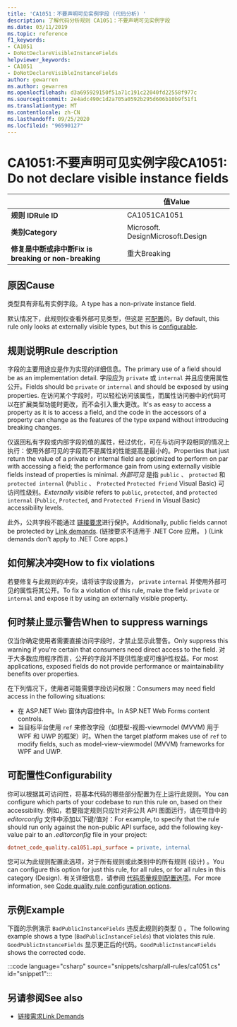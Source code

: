 ```yaml
---
title: 'CA1051：不要声明可见实例字段 (代码分析) '
description: 了解代码分析规则 CA1051：不要声明可见实例字段
ms.date: 03/11/2019
ms.topic: reference
f1_keywords:
- CA1051
- DoNotDeclareVisibleInstanceFields
helpviewer_keywords:
- CA1051
- DoNotDeclareVisibleInstanceFields
author: gewarren
ms.author: gewarren
ms.openlocfilehash: d3a695929150f51a71c191c22040fd22558f977c
ms.sourcegitcommit: 2e4adc490c1d2a705a0592b295d606b10b9f51f1
ms.translationtype: MT
ms.contentlocale: zh-CN
ms.lasthandoff: 09/25/2020
ms.locfileid: "96590127"
---
```

# <a name="ca1051-do-not-declare-visible-instance-fields"></a><span data-ttu-id="21088-103">CA1051:不要声明可见实例字段</span><span class="sxs-lookup"><span data-stu-id="21088-103">CA1051: Do not declare visible instance fields</span></span>

| | <span data-ttu-id="21088-104">值</span><span class="sxs-lookup"><span data-stu-id="21088-104">Value</span></span> |
|-|-|
| <span data-ttu-id="21088-105">**规则 ID**</span><span class="sxs-lookup"><span data-stu-id="21088-105">**Rule ID**</span></span> |<span data-ttu-id="21088-106">CA1051</span><span class="sxs-lookup"><span data-stu-id="21088-106">CA1051</span></span>|
| <span data-ttu-id="21088-107">**类别**</span><span class="sxs-lookup"><span data-stu-id="21088-107">**Category**</span></span> |<span data-ttu-id="21088-108">Microsoft. Design</span><span class="sxs-lookup"><span data-stu-id="21088-108">Microsoft.Design</span></span>|
| <span data-ttu-id="21088-109">**修复是中断或非中断**</span><span class="sxs-lookup"><span data-stu-id="21088-109">**Fix is breaking or non-breaking**</span></span> |<span data-ttu-id="21088-110">重大</span><span class="sxs-lookup"><span data-stu-id="21088-110">Breaking</span></span>|

## <a name="cause"></a><span data-ttu-id="21088-111">原因</span><span class="sxs-lookup"><span data-stu-id="21088-111">Cause</span></span>

<span data-ttu-id="21088-112">类型具有非私有实例字段。</span><span class="sxs-lookup"><span data-stu-id="21088-112">A type has a non-private instance field.</span></span>

<span data-ttu-id="21088-113">默认情况下，此规则仅查看外部可见类型，但这是 [可配置](#configurability)的。</span><span class="sxs-lookup"><span data-stu-id="21088-113">By default, this rule only looks at externally visible types, but this is [configurable](#configurability).</span></span>

## <a name="rule-description"></a><span data-ttu-id="21088-114">规则说明</span><span class="sxs-lookup"><span data-stu-id="21088-114">Rule description</span></span>

<span data-ttu-id="21088-115">字段的主要用途应是作为实现的详细信息。</span><span class="sxs-lookup"><span data-stu-id="21088-115">The primary use of a field should be as an implementation detail.</span></span> <span data-ttu-id="21088-116">字段应为 `private` 或 `internal` 并且应使用属性公开。</span><span class="sxs-lookup"><span data-stu-id="21088-116">Fields should be `private` or `internal` and should be exposed by using properties.</span></span> <span data-ttu-id="21088-117">在访问某个字段时，可以轻松访问该属性，而属性访问器中的代码可以在扩展类型功能时更改，而不会引入重大更改。</span><span class="sxs-lookup"><span data-stu-id="21088-117">It's as easy to access a property as it is to access a field, and the code in the accessors of a property can change as the features of the type expand without introducing breaking changes.</span></span>

<span data-ttu-id="21088-118">仅返回私有字段或内部字段的值的属性，经过优化，可在与访问字段相同的情况上执行：使用外部可见的字段而不是属性的性能提高是最小的。</span><span class="sxs-lookup"><span data-stu-id="21088-118">Properties that just return the value of a private or internal field are optimized to perform on par with accessing a field; the performance gain from using externally visible fields instead of properties is minimal.</span></span> <span data-ttu-id="21088-119">*外部可见* 是指 `public` 、 `protected` 和 `protected internal` (`Public` 、 `Protected` `Protected Friend` Visual Basic) 可访问性级别。</span><span class="sxs-lookup"><span data-stu-id="21088-119">*Externally visible* refers to `public`, `protected`, and `protected internal` (`Public`, `Protected`, and `Protected Friend` in Visual Basic) accessibility levels.</span></span>

<span data-ttu-id="21088-120">此外，公共字段不能通过 [链接要求](../../../framework/misc/link-demands.md)进行保护。</span><span class="sxs-lookup"><span data-stu-id="21088-120">Additionally, public fields cannot be protected by [Link demands](../../../framework/misc/link-demands.md).</span></span> <span data-ttu-id="21088-121"> (链接要求不适用于 .NET Core 应用。 ) </span><span class="sxs-lookup"><span data-stu-id="21088-121">(Link demands don't apply to .NET Core apps.)</span></span>

## <a name="how-to-fix-violations"></a><span data-ttu-id="21088-122">如何解决冲突</span><span class="sxs-lookup"><span data-stu-id="21088-122">How to fix violations</span></span>

<span data-ttu-id="21088-123">若要修复与此规则的冲突，请将该字段设置为， `private` `internal` 并使用外部可见的属性将其公开。</span><span class="sxs-lookup"><span data-stu-id="21088-123">To fix a violation of this rule, make the field `private` or `internal` and expose it by using an externally visible property.</span></span>

## <a name="when-to-suppress-warnings"></a><span data-ttu-id="21088-124">何时禁止显示警告</span><span class="sxs-lookup"><span data-stu-id="21088-124">When to suppress warnings</span></span>

<span data-ttu-id="21088-125">仅当你确定使用者需要直接访问字段时，才禁止显示此警告。</span><span class="sxs-lookup"><span data-stu-id="21088-125">Only suppress this warning if you're certain that consumers need direct access to the field.</span></span> <span data-ttu-id="21088-126">对于大多数应用程序而言，公开的字段并不提供性能或可维护性权益。</span><span class="sxs-lookup"><span data-stu-id="21088-126">For most applications, exposed fields do not provide performance or maintainability benefits over properties.</span></span>

<span data-ttu-id="21088-127">在下列情况下，使用者可能需要字段访问权限：</span><span class="sxs-lookup"><span data-stu-id="21088-127">Consumers may need field access in the following situations:</span></span>

- <span data-ttu-id="21088-128">在 ASP.NET Web 窗体内容控件中。</span><span class="sxs-lookup"><span data-stu-id="21088-128">In ASP.NET Web Forms content controls.</span></span>
- <span data-ttu-id="21088-129">当目标平台使用 `ref` 来修改字段（如模型-视图-viewmodel (MVVM) 用于 WPF 和 UWP 的框架）时。</span><span class="sxs-lookup"><span data-stu-id="21088-129">When the target platform makes use of `ref` to modify fields, such as model-view-viewmodel (MVVM) frameworks for WPF and UWP.</span></span>

## <a name="configurability"></a><span data-ttu-id="21088-130">可配置性</span><span class="sxs-lookup"><span data-stu-id="21088-130">Configurability</span></span>

<span data-ttu-id="21088-131">你可以根据其可访问性，将基本代码的哪些部分配置为在上运行此规则。</span><span class="sxs-lookup"><span data-stu-id="21088-131">You can configure which parts of your codebase to run this rule on, based on their accessibility.</span></span> <span data-ttu-id="21088-132">例如，若要指定规则只应针对非公共 API 图面运行，请在项目中的 *editorconfig* 文件中添加以下键/值对：</span><span class="sxs-lookup"><span data-stu-id="21088-132">For example, to specify that the rule should run only against the non-public API surface, add the following key-value pair to an *.editorconfig* file in your project:</span></span>

```ini
dotnet_code_quality.ca1051.api_surface = private, internal
```

<span data-ttu-id="21088-133">您可以为此规则配置此选项，对于所有规则或此类别中的所有规则 (设计) 。</span><span class="sxs-lookup"><span data-stu-id="21088-133">You can configure this option for just this rule, for all rules, or for all rules in this category (Design).</span></span> <span data-ttu-id="21088-134">有关详细信息，请参阅 [代码质量规则配置选项](../code-quality-rule-options.md)。</span><span class="sxs-lookup"><span data-stu-id="21088-134">For more information, see [Code quality rule configuration options](../code-quality-rule-options.md).</span></span>

## <a name="example"></a><span data-ttu-id="21088-135">示例</span><span class="sxs-lookup"><span data-stu-id="21088-135">Example</span></span>

<span data-ttu-id="21088-136">下面的示例演示 `BadPublicInstanceFields` 违反此规则的类型 () 。</span><span class="sxs-lookup"><span data-stu-id="21088-136">The following example shows a type (`BadPublicInstanceFields`) that violates this rule.</span></span> <span data-ttu-id="21088-137">`GoodPublicInstanceFields` 显示更正后的代码。</span><span class="sxs-lookup"><span data-stu-id="21088-137">`GoodPublicInstanceFields` shows the corrected code.</span></span>

:::code language="csharp" source="snippets/csharp/all-rules/ca1051.cs" id="snippet1":::

## <a name="see-also"></a><span data-ttu-id="21088-138">另请参阅</span><span class="sxs-lookup"><span data-stu-id="21088-138">See also</span></span>

- [<span data-ttu-id="21088-139">链接需求</span><span class="sxs-lookup"><span data-stu-id="21088-139">Link Demands</span></span>](../../../framework/misc/link-demands.md)
